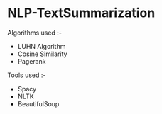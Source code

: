 # NLP-TextSummarization

Algorithms used :-
* LUHN Algorithm
* Cosine Similarity
* Pagerank

Tools used :-
* Spacy
* NLTK
* BeautifulSoup
